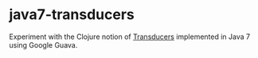 java7-transducers
=================

Experiment with the Clojure notion of [Transducers](http://blog.cognitect.com/blog/2014/8/6/transducers-are-coming) implemented in Java 7 using Google Guava.
